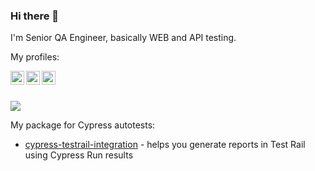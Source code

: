 ### Hi there 👋

I'm Senior QA Engineer, basically WEB and API testing.

My profiles:

<a href="https://github.com/Smoliarick"><img align="left" alt="Ivan's Github" width="22px" src="https://github.githubassets.com/favicons/favicon.png"></a>
<a href="https://www.linkedin.com/in/smoliarick"><img align="left" alt="Ivan's LinkedIn" width="22px" src="https://static.licdn.com/sc/h/akt4ae504epesldzj74dzred8"></a>
<a href="https://dev.to/smoliarick"><img align="left" alt="Ivan's Dev.to" width="22px" src="https://dev-to.s3.us-east-2.amazonaws.com/favicon.ico"></a>

<br><br>

![](https://visitor-badge.glitch.me/badge?page_id=smoliarick)

My package for Cypress autotests:

- [cypress-testrail-integration](https://www.npmjs.com/package/cypress-testrail-integration) - helps you generate reports in Test Rail using Cypress Run results
